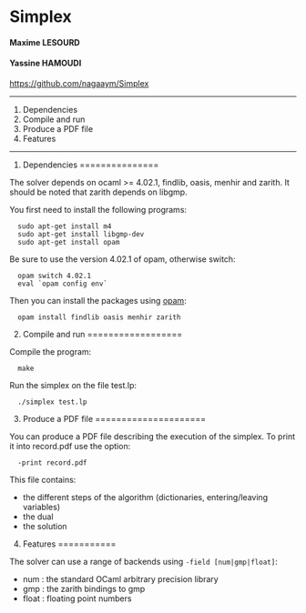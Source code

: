 # Simplex

#### Maxime LESOURD
#### Yassine HAMOUDI

https://github.com/nagaaym/Simplex

******************************************************************************

1. Dependencies
2. Compile and run
3. Produce a PDF file
4. Features

******************************************************************************


1. Dependencies
===============

The solver depends on ocaml >= 4.02.1, findlib, oasis, menhir and zarith.
It should be noted that zarith depends on libgmp.

You first need to install the following programs:
```
  sudo apt-get install m4
  sudo apt-get install libgmp-dev
  sudo apt-get install opam
```

Be sure to use the version 4.02.1 of opam, otherwise switch: 
``` 
  opam switch 4.02.1
  eval `opam config env`
```

Then you can install the packages using [opam](https://opam.ocaml.org/):
```
  opam install findlib oasis menhir zarith
```

2. Compile and run
==================

Compile the program:
```
  make
```

Run the simplex on the file test.lp:
```
  ./simplex test.lp
```

3. Produce a PDF file
=====================

You can produce a PDF file describing the execution of the simplex. To print it into record.pdf use the option:
```
  -print record.pdf
```

This file contains:
  - the different steps of the algorithm (dictionaries, entering/leaving variables)
  - the dual
  - the solution

4. Features
===========

The solver can use a range of backends using ```-field [num|gmp|float]```:
  - num : the standard OCaml arbitrary precision library
  - gmp : the zarith bindings to gmp
  - float : floating point numbers
